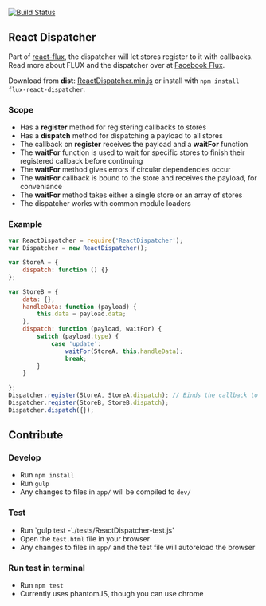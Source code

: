 [![Build Status](https://travis-ci.org/christianalfoni/flux-react-dispatcher.svg?branch=master)](https://travis-ci.org/christianalfoni/flux-react-dispatcher)

## React Dispatcher

Part of [react-flux](https://github.com/christianalfoni/react-flux), the dispatcher will let stores register to it with
callbacks. Read more about FLUX and the dispatcher over at [Facebook Flux](http://facebook.github.io/flux/).

Download from **dist**: [ReactDispatcher.min.js](https://rawgithub.com/christianalfoni/flux-react-dispatcher/master/dist/ReactDispatcher.min.js) or install with `npm install flux-react-dispatcher`.

### Scope
- Has a **register** method for registering callbacks to stores
- Has a **dispatch** method for dispatching a payload to all stores
- The callback on **register** receives the payload and a **waitFor** function
- The **waitFor** function is used to wait for specific stores to finish their registered callback before continuing
- The **waitFor** method gives errors if circular dependencies occur
- The **waitFor** callback is bound to the store and receives the payload, for conveniance
- The **waitFor** method takes either a single store or an array of stores
- The dispatcher works with common module loaders

### Example
```javascript
var ReactDispatcher = require('ReactDispatcher');
var Dispatcher = new ReactDispatcher();

var StoreA = {
	dispatch: function () {}
};

var StoreB = {
	data: {},
	handleData: function (payload) {
		this.data = payload.data;
	},
	dispatch: function (payload, waitFor) {
		switch (payload.type) {
			case 'update':
				waitFor(StoreA, this.handleData);
				break;
		}
	}

};
Dispatcher.register(StoreA, StoreA.dispatch); // Binds the callback to the store
Dispatcher.register(StoreB, StoreB.dispatch);
Dispatcher.dispatch({});
```

## Contribute

### Develop
* Run `npm install`
* Run `gulp`
* Any changes to files in `app/` will be compiled to `dev/`

### Test
* Run `gulp test -'./tests/ReactDispatcher-test.js'
* Open the `test.html` file in your browser
* Any changes to files in `app/` and the test file will autoreload the browser

### Run test in terminal
* Run `npm test`
* Currently uses phantomJS, though you can use chrome
